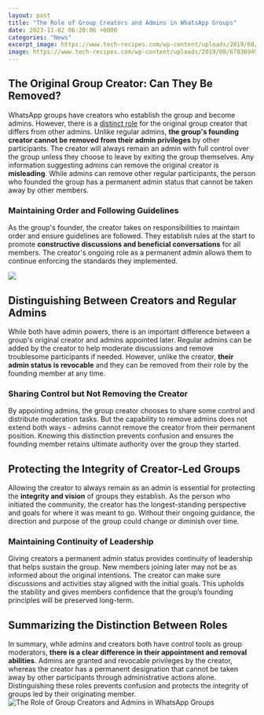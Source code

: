```yaml
---
layout: post
title: "The Role of Group Creators and Admins in WhatsApp Groups"
date: 2023-11-02 06:20:06 +0000
categories: "News"
excerpt_image: https://www.tech-recipes.com/wp-content/uploads/2019/08/67836949_713644432407871_5310271348294025216_n-576x1024.png
image: https://www.tech-recipes.com/wp-content/uploads/2019/08/67836949_713644432407871_5310271348294025216_n-576x1024.png
---
```


## The Original Group Creator: Can They Be Removed?
WhatsApp groups have creators who establish the group and become admins. However, there is a [distinct role](https://fistore.mysenprints.com/collection/agostino) for the original group creator that differs from other admins. Unlike regular admins, **the group's founding creator cannot be removed from their admin privileges** by other participants. 
The creator will always remain an admin with full control over the group unless they choose to leave by exiting the group themselves. Any information suggesting admins can remove the original creator is **misleading**. While admins can remove other regular participants, the person who founded the group has a permanent admin status that cannot be taken away by other members.
### Maintaining Order and Following Guidelines
As the group's founder, the creator takes on responsibilities to maintain order and ensure guidelines are followed. They establish rules at the start to promote **constructive discussions and beneficial conversations** for all members. The creator's ongoing role as a permanent admin allows them to continue enforcing the standards they implemented.

![](https://www.adoreshare.com/images/topics/video-tips/add-group-admin.jpg)
## Distinguishing Between Creators and Regular Admins
While both have admin powers, there is an important difference between a group's original creator and admins appointed later. Regular admins can be added by the creator to help moderate discussions and remove troublesome participants if needed. However, unlike the creator, **their admin status is revocable** and they can be removed from their role by the founding member at any time. 
### Sharing Control but Not Removing the Creator
By appointing admins, the group creator chooses to share some control and distribute moderation tasks. But the capability to remove admins does not extend both ways - admins cannot remove the creator from their permanent position. Knowing this distinction prevents confusion and ensures the founding member retains ultimate authority over the group they started.
## Protecting the Integrity of Creator-Led Groups  
Allowing the creator to always remain as an admin is essential for protecting the **integrity and vision** of groups they establish. As the person who initiated the community, the creator has the longest-standing perspective and goals for where it was meant to go. Without their ongoing guidance, the direction and purpose of the group could change or diminish over time.
### Maintaining Continuity of Leadership
Giving creators a permanent admin status provides continuity of leadership that helps sustain the group. New members joining later may not be as informed about the original intentions. The creator can make sure discussions and activities stay aligned with the initial goals. This upholds the stability and gives members confidence that the group’s founding principles will be preserved long-term.
## Summarizing the Distinction Between Roles
In summary, while admins and creators both have control tools as group moderators, **there is a clear difference in their appointment and removal abilities**. Admins are granted and revocable privileges by the creator, whereas the creator has a permanent designation that cannot be taken away by other participants through administrative actions alone. Distinguishing these roles prevents confusion and protects the integrity of groups led by their originating member.
![The Role of Group Creators and Admins in WhatsApp Groups](https://www.tech-recipes.com/wp-content/uploads/2019/08/67836949_713644432407871_5310271348294025216_n-576x1024.png)
